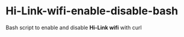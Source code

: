 # Hi-Link-wifi-enable-disable-bash

Bash script to enable and disable <b>Hi-Link wifi</b> with curl
